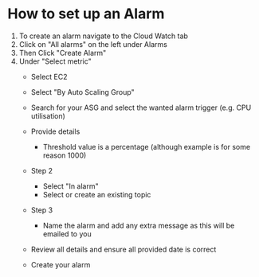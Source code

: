 # How to set up an Alarm

1. To create an alarm navigate to the Cloud Watch tab
2. Click on "All alarms" on the left under Alarms
3. Then Click "Create Alarm"
4. Under "Select metric"
   - Select EC2
   - Select "By Auto Scaling Group"
   - Search for your ASG and select the wanted alarm trigger (e.g. CPU utilisation)

   - Provide details
        - Threshold value is a percentage (although example is for some reason 1000)
    - Step 2
        - Select "In alarm"
        - Select or create an existing topic
    - Step 3
        - Name the alarm and add any extra message as this will be emailed to you
    - Review all details and ensure all provided date is correct
    - Create your alarm